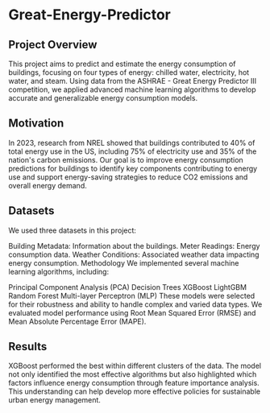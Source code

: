 # Great-Energy-Predictor

## Project Overview
This project aims to predict and estimate the energy consumption of buildings, focusing on four types of energy: chilled water, electricity, hot water, and steam. Using data from the ASHRAE - Great Energy Predictor III competition, we applied advanced machine learning algorithms to develop accurate and generalizable energy consumption models.

## Motivation
In 2023, research from NREL showed that buildings contributed to 40% of total energy use in the US, including 75% of electricity use and 35% of the nation's carbon emissions. Our goal is to improve energy consumption predictions for buildings to identify key components contributing to energy use and support energy-saving strategies to reduce CO2 emissions and overall energy demand.

## Datasets
We used three datasets in this project:

Building Metadata: Information about the buildings.
Meter Readings: Energy consumption data.
Weather Conditions: Associated weather data impacting energy consumption.
Methodology
We implemented several machine learning algorithms, including:

Principal Component Analysis (PCA)
Decision Trees
XGBoost
LightGBM
Random Forest
Multi-layer Perceptron (MLP)
These models were selected for their robustness and ability to handle complex and varied data types. We evaluated model performance using Root Mean Squared Error (RMSE) and Mean Absolute Percentage Error (MAPE).

## Results
XGBoost performed the best within different clusters of the data. The model not only identified the most effective algorithms but also highlighted which factors influence energy consumption through feature importance analysis. This understanding can help develop more effective policies for sustainable urban energy management.
